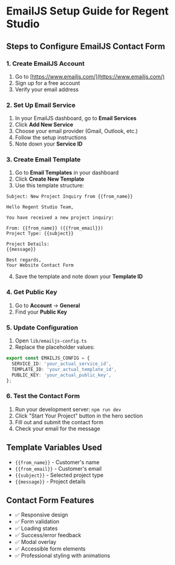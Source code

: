 # EmailJS Setup Guide for Regent Studio

## Steps to Configure EmailJS Contact Form

### 1. Create EmailJS Account
1. Go to [https://www.emailjs.com/](https://www.emailjs.com/)
2. Sign up for a free account
3. Verify your email address

### 2. Set Up Email Service
1. In your EmailJS dashboard, go to **Email Services**
2. Click **Add New Service**
3. Choose your email provider (Gmail, Outlook, etc.)
4. Follow the setup instructions
5. Note down your **Service ID**

### 3. Create Email Template
1. Go to **Email Templates** in your dashboard
2. Click **Create New Template**
3. Use this template structure:

```
Subject: New Project Inquiry from {{from_name}}

Hello Regent Studio Team,

You have received a new project inquiry:

From: {{from_name}} ({{from_email}})
Project Type: {{subject}}

Project Details:
{{message}}

Best regards,
Your Website Contact Form
```

4. Save the template and note down your **Template ID**

### 4. Get Public Key
1. Go to **Account** → **General**
2. Find your **Public Key**

### 5. Update Configuration
1. Open `lib/emailjs-config.ts`
2. Replace the placeholder values:

```typescript
export const EMAILJS_CONFIG = {
  SERVICE_ID: 'your_actual_service_id',
  TEMPLATE_ID: 'your_actual_template_id', 
  PUBLIC_KEY: 'your_actual_public_key',
};
```

### 6. Test the Contact Form
1. Run your development server: `npm run dev`
2. Click "Start Your Project" button in the hero section
3. Fill out and submit the contact form
4. Check your email for the message

## Template Variables Used
- `{{from_name}}` - Customer's name
- `{{from_email}}` - Customer's email
- `{{subject}}` - Selected project type
- `{{message}}` - Project details

## Contact Form Features
- ✅ Responsive design
- ✅ Form validation
- ✅ Loading states
- ✅ Success/error feedback
- ✅ Modal overlay
- ✅ Accessible form elements
- ✅ Professional styling with animations

